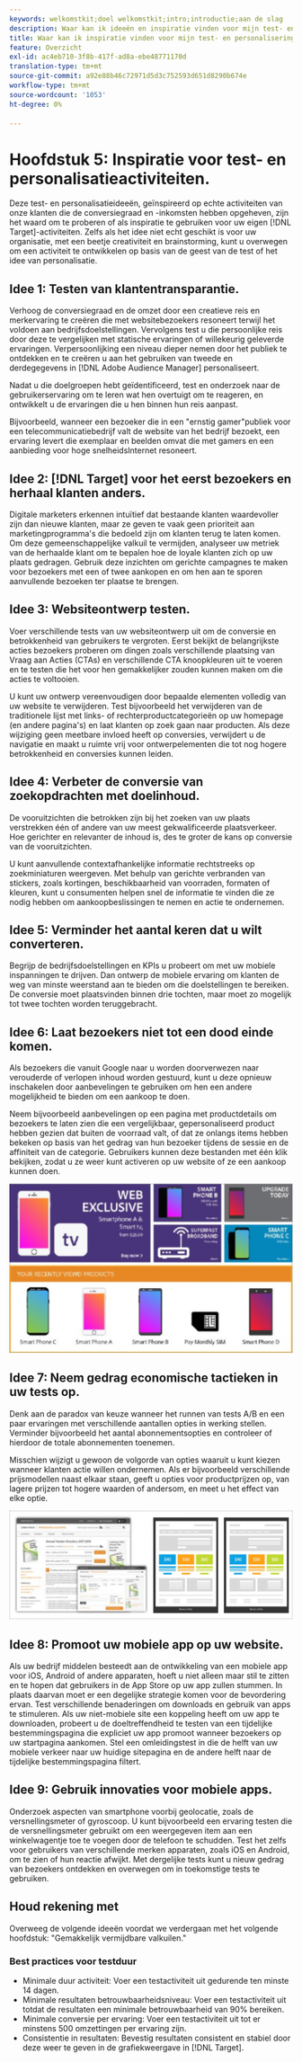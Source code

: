 ```yaml
---
keywords: welkomstkit;doel welkomstkit;intro;introductie;aan de slag
description: Waar kan ik ideeën en inspiratie vinden voor mijn test- en personalisatieactiviteiten met Adobe Target.
title: Waar kan ik inspiratie vinden voor mijn test- en personaliseringsinspanningen?
feature: Overzicht
exl-id: ac4eb710-3f8b-417f-ad8a-ebe48771170d
translation-type: tm+mt
source-git-commit: a92e88b46c72971d5d3c752593d651d8290b674e
workflow-type: tm+mt
source-wordcount: '1053'
ht-degree: 0%

---
```


# Hoofdstuk 5: Inspiratie voor test- en personalisatieactiviteiten.

Deze test- en personalisatieideeën, geïnspireerd op echte activiteiten van onze klanten die de conversiegraad en -inkomsten hebben opgeheven, zijn het waard om te proberen of als inspiratie te gebruiken voor uw eigen [!DNL Target]-activiteiten. Zelfs als het idee niet echt geschikt is voor uw organisatie, met een beetje creativiteit en brainstorming, kunt u overwegen om een activiteit te ontwikkelen op basis van de geest van de test of het idee van personalisatie.

## Idee 1: Testen van klantentransparantie.

Verhoog de conversiegraad en de omzet door een creatieve reis en merkervaring te creëren die met websitebezoekers resoneert terwijl het voldoen aan bedrijfsdoelstellingen. Vervolgens test u die persoonlijke reis door deze te vergelijken met statische ervaringen of willekeurig geleverde ervaringen. Verpersoonlijking een niveau dieper nemen door het publiek te ontdekken en te creëren u aan het gebruiken van tweede en derdegegevens in [!DNL Adobe Audience Manager] personaliseert.

Nadat u die doelgroepen hebt geïdentificeerd, test en onderzoek naar de gebruikerservaring om te leren wat hen overtuigt om te reageren, en ontwikkelt u de ervaringen die u hen binnen hun reis aanpast.

Bijvoorbeeld, wanneer een bezoeker die in een &quot;ernstig gamer&quot;publiek voor een telecommunicatiebedrijf valt de website van het bedrijf bezoekt, een ervaring levert die exemplaar en beelden omvat die met gamers en een aanbieding voor hoge snelheidsInternet resoneert.

## Idee 2: [!DNL Target] voor het eerst bezoekers en herhaal klanten anders.

Digitale marketers erkennen intuïtief dat bestaande klanten waardevoller zijn dan nieuwe klanten, maar ze geven te vaak geen prioriteit aan marketingprogramma&#39;s die bedoeld zijn om klanten terug te laten komen. Om deze gemeenschappelijke valkuil te vermijden, analyseer uw metriek van de herhaalde klant om te bepalen hoe de loyale klanten zich op uw plaats gedragen. Gebruik deze inzichten om gerichte campagnes te maken voor bezoekers met een of twee aankopen en om hen aan te sporen aanvullende bezoeken ter plaatse te brengen.

## Idee 3: Websiteontwerp testen.

Voer verschillende tests van uw websiteontwerp uit om de conversie en betrokkenheid van gebruikers te vergroten. Eerst bekijkt de belangrijkste acties bezoekers proberen om dingen zoals verschillende plaatsing van Vraag aan Acties (CTAs) en verschillende CTA knoopkleuren uit te voeren en te testen die het voor hen gemakkelijker zouden kunnen maken om die acties te voltooien.

U kunt uw ontwerp vereenvoudigen door bepaalde elementen volledig van uw website te verwijderen. Test bijvoorbeeld het verwijderen van de traditionele lijst met links- of rechterproductcategorieën op uw homepage (en andere pagina&#39;s) en laat klanten op zoek gaan naar producten. Als deze wijziging geen meetbare invloed heeft op conversies, verwijdert u de navigatie en maakt u ruimte vrij voor ontwerpelementen die tot nog hogere betrokkenheid en conversies kunnen leiden.

## Idee 4: Verbeter de conversie van zoekopdrachten met doelinhoud.

De vooruitzichten die betrokken zijn bij het zoeken van uw plaats verstrekken één of andere van uw meest gekwalificeerde plaatsverkeer. Hoe gerichter en relevanter de inhoud is, des te groter de kans op conversie van de vooruitzichten.

U kunt aanvullende contextafhankelijke informatie rechtstreeks op zoekminiaturen weergeven. Met behulp van gerichte verbranden van stickers, zoals kortingen, beschikbaarheid van voorraden, formaten of kleuren, kunt u consumenten helpen snel de informatie te vinden die ze nodig hebben om aankoopbeslissingen te nemen en actie te ondernemen.

## Idee 5: Verminder het aantal keren dat u wilt converteren.

Begrijp de bedrijfsdoelstellingen en KPIs u probeert om met uw mobiele inspanningen te drijven. Dan ontwerp de mobiele ervaring om klanten de weg van minste weerstand aan te bieden om die doelstellingen te bereiken. De conversie moet plaatsvinden binnen drie tochten, maar moet zo mogelijk tot twee tochten worden teruggebracht.

## Idee 6: Laat bezoekers niet tot een dood einde komen.

Als bezoekers die vanuit Google naar u worden doorverwezen naar verouderde of verlopen inhoud worden gestuurd, kunt u deze opnieuw inschakelen door aanbevelingen te gebruiken om hen een andere mogelijkheid te bieden om een aankoop te doen.

Neem bijvoorbeeld aanbevelingen op een pagina met productdetails om bezoekers te laten zien die een vergelijkbaar, gepersonaliseerd product hebben gezien dat buiten de voorraad valt, of dat ze onlangs items hebben bekeken op basis van het gedrag van hun bezoeker tijdens de sessie en de affiniteit van de categorie. Gebruikers kunnen deze bestanden met één klik bekijken, zodat u ze weer kunt activeren op uw website of ze een aankoop kunnen doen.

![Recommendations-illustratie](/help/c-intro/assets/recs-illustration.png)

## Idee 7: Neem gedrag economische tactieken in uw tests op.

Denk aan de paradox van keuze wanneer het runnen van tests A/B en een paar ervaringen met verschillende aantallen opties in werking stellen. Verminder bijvoorbeeld het aantal abonnementsopties en controleer of hierdoor de totale abonnementen toenemen.

Misschien wijzigt u gewoon de volgorde van opties waaruit u kunt kiezen wanneer klanten actie willen ondernemen. Als er bijvoorbeeld verschillende prijsmodellen naast elkaar staan, geeft u opties voor productprijzen op, van lagere prijzen tot hogere waarden of andersom, en meet u het effect van elke optie.

![Gedragstactische illustratie](/help/c-intro/assets/behavioral.png)

## Idee 8: Promoot uw mobiele app op uw website.

Als uw bedrijf middelen besteedt aan de ontwikkeling van een mobiele app voor iOS, Android of andere apparaten, hoeft u niet alleen maar stil te zitten en te hopen dat gebruikers in de App Store op uw app zullen stummen. In plaats daarvan moet er een degelijke strategie komen voor de bevordering ervan. Test verschillende benaderingen om downloads en gebruik van apps te stimuleren. Als uw niet-mobiele site een koppeling heeft om uw app te downloaden, probeert u de doeltreffendheid te testen van een tijdelijke bestemmingspagina die expliciet uw app promoot wanneer bezoekers op uw startpagina aankomen. Stel een omleidingstest in die de helft van uw mobiele verkeer naar uw huidige sitepagina en de andere helft naar de tijdelijke bestemmingspagina filtert.

## Idee 9: Gebruik innovaties voor mobiele apps.

Onderzoek aspecten van smartphone voorbij geolocatie, zoals de versnellingsmeter of gyroscoop. U kunt bijvoorbeeld een ervaring testen die de versnellingsmeter gebruikt om een weergegeven item aan een winkelwagentje toe te voegen door de telefoon te schudden. Test het zelfs voor gebruikers van verschillende merken apparaten, zoals iOS en Android, om te zien of hun reactie afwijkt. Met dergelijke tests kunt u nieuw gedrag van bezoekers ontdekken en overwegen om in toekomstige tests te gebruiken.

## Houd rekening met

Overweeg de volgende ideeën voordat we verdergaan met het volgende hoofdstuk: &quot;Gemakkelijk vermijdbare valkuilen.&quot;

### Best practices voor testduur

* Minimale duur activiteit: Voer een testactiviteit uit gedurende ten minste 14 dagen.
* Minimale resultaten betrouwbaarheidsniveau: Voer een testactiviteit uit totdat de resultaten een minimale betrouwbaarheid van 90% bereiken.
* Minimale conversie per ervaring: Voer een testactiviteit uit tot er minstens 500 omzettingen per ervaring zijn.
* Consistentie in resultaten: Bevestig resultaten consistent en stabiel door deze weer te geven in de grafiekweergave in [!DNL Target].
